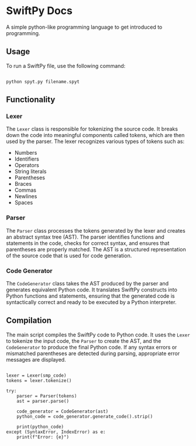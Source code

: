 # SwiftPy Docs

A simple python-like programming language to get introduced to programming.

## Usage

To run a SwiftPy file, use the following command:

```

python spyt.py filename.spyt

```

## Functionality

### Lexer

The `Lexer` class is responsible for tokenizing the source code. It breaks down the code into meaningful components called tokens, which are then used by the parser. The lexer recognizes various types of tokens such as:
- Numbers
- Identifiers
- Operators
- String literals
- Parentheses
- Braces
- Commas
- Newlines
- Spaces

### Parser

The `Parser` class processes the tokens generated by the lexer and creates an abstract syntax tree (AST). The parser identifies functions and statements in the code, checks for correct syntax, and ensures that parentheses are properly matched. The AST is a structured representation of the source code that is used for code generation.

### Code Generator

The `CodeGenerator` class takes the AST produced by the parser and generates equivalent Python code. It translates SwiftPy constructs into Python functions and statements, ensuring that the generated code is syntactically correct and ready to be executed by a Python interpreter.

## Compilation

The main script compiles the SwiftPy code to Python code. It uses the `Lexer` to tokenize the input code, the `Parser` to create the AST, and the `CodeGenerator` to produce the final Python code. If any syntax errors or mismatched parentheses are detected during parsing, appropriate error messages are displayed.

```

lexer = Lexer(smp_code)
tokens = lexer.tokenize()

try:
    parser = Parser(tokens)
    ast = parser.parse()

    code_generator = CodeGenerator(ast)
    python_code = code_generator.generate_code().strip()

    print(python_code)
except (SyntaxError, IndexError) as e:
    print(f"Error: {e}")

```
